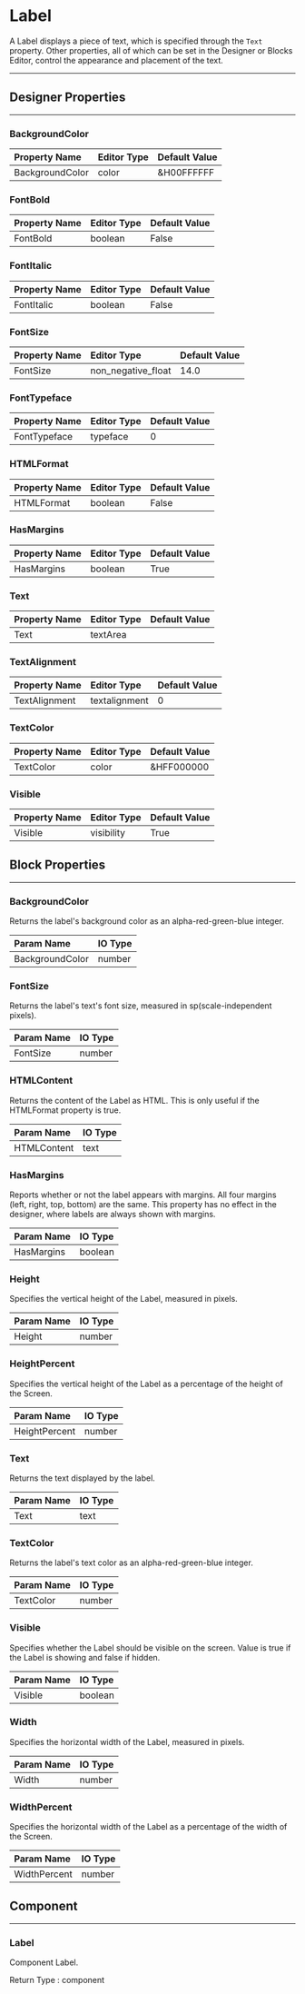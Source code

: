 <!--
  Copyright © 2021-2021 Quantonium, All rights reserved
  Released under the GPL License, Version 3.0
-->

# Label

A Label displays a piece of text, which is specified through the `Text` property. Other properties, all of which can be set in the Designer or Blocks Editor, control the appearance and placement of the text.

---

## Designer Properties

---

### BackgroundColor

| Property Name   | Editor Type | Default Value |
| :-------------- | :---------- | :------------ |
| BackgroundColor | color       | &H00FFFFFF    |

### FontBold

| Property Name | Editor Type | Default Value |
| :------------ | :---------- | :------------ |
| FontBold      | boolean     | False         |

### FontItalic

| Property Name | Editor Type | Default Value |
| :------------ | :---------- | :------------ |
| FontItalic    | boolean     | False         |

### FontSize

| Property Name | Editor Type        | Default Value |
| :------------ | :----------------- | :------------ |
| FontSize      | non_negative_float | 14.0          |

### FontTypeface

| Property Name | Editor Type | Default Value |
| :------------ | :---------- | :------------ |
| FontTypeface  | typeface    | 0             |

### HTMLFormat

| Property Name | Editor Type | Default Value |
| :------------ | :---------- | :------------ |
| HTMLFormat    | boolean     | False         |

### HasMargins

| Property Name | Editor Type | Default Value |
| :------------ | :---------- | :------------ |
| HasMargins    | boolean     | True          |

### Text

| Property Name | Editor Type | Default Value |
| :------------ | :---------- | :------------ |
| Text          | textArea    |               |

### TextAlignment

| Property Name | Editor Type   | Default Value |
| :------------ | :------------ | :------------ |
| TextAlignment | textalignment | 0             |

### TextColor

| Property Name | Editor Type | Default Value |
| :------------ | :---------- | :------------ |
| TextColor     | color       | &HFF000000    |

### Visible

| Property Name | Editor Type | Default Value |
| :------------ | :---------- | :------------ |
| Visible       | visibility  | True          |

## Block Properties

---

### BackgroundColor

<div block-type = "component_set_get" component-selector = "Label" property-selector = "BackgroundColor" property-type = "get" id = "get-label-backgroundcolor"></div>

<div block-type = "component_set_get" component-selector = "Label" property-selector = "BackgroundColor" property-type = "set" id = "set-label-backgroundcolor"></div>

Returns the label's background color as an alpha-red-green-blue integer.

| Param Name      | IO Type                            |
| :-------------- | :--------------------------------- |
| BackgroundColor | <span class="number">number</span> |

### FontSize

<div block-type = "component_set_get" component-selector = "Label" property-selector = "FontSize" property-type = "get" id = "get-label-fontsize"></div>

<div block-type = "component_set_get" component-selector = "Label" property-selector = "FontSize" property-type = "set" id = "set-label-fontsize"></div>

Returns the label's text's font size, measured in sp(scale-independent pixels).

| Param Name | IO Type                            |
| :--------- | :--------------------------------- |
| FontSize   | <span class="number">number</span> |

### HTMLContent

<div block-type = "component_set_get" component-selector = "Label" property-selector = "HTMLContent" property-type = "get" id = "get-label-htmlcontent"></div>

Returns the content of the Label as HTML. This is only useful if the HTMLFormat property is true.

| Param Name  | IO Type                        |
| :---------- | :----------------------------- |
| HTMLContent | <span class="text">text</span> |

### HasMargins

<div block-type = "component_set_get" component-selector = "Label" property-selector = "HasMargins" property-type = "get" id = "get-label-hasmargins"></div>

<div block-type = "component_set_get" component-selector = "Label" property-selector = "HasMargins" property-type = "set" id = "set-label-hasmargins"></div>

Reports whether or not the label appears with margins. All four margins (left, right, top, bottom) are the same. This property has no effect in the designer, where labels are always shown with margins.

| Param Name | IO Type                              |
| :--------- | :----------------------------------- |
| HasMargins | <span class="boolean">boolean</span> |

### Height

<div block-type = "component_set_get" component-selector = "Label" property-selector = "Height" property-type = "get" id = "get-label-height"></div>

<div block-type = "component_set_get" component-selector = "Label" property-selector = "Height" property-type = "set" id = "set-label-height"></div>

Specifies the vertical height of the Label, measured in pixels.

| Param Name | IO Type                            |
| :--------- | :--------------------------------- |
| Height     | <span class="number">number</span> |

### HeightPercent

<div block-type = "component_set_get" component-selector = "Label" property-selector = "HeightPercent" property-type = "set" id = "set-label-heightpercent"></div>

Specifies the vertical height of the Label as a percentage of the height of the Screen.

| Param Name    | IO Type                            |
| :------------ | :--------------------------------- |
| HeightPercent | <span class="number">number</span> |

### Text

<div block-type = "component_set_get" component-selector = "Label" property-selector = "Text" property-type = "get" id = "get-label-text"></div>

<div block-type = "component_set_get" component-selector = "Label" property-selector = "Text" property-type = "set" id = "set-label-text"></div>

Returns the text displayed by the label.

| Param Name | IO Type                        |
| :--------- | :----------------------------- |
| Text       | <span class="text">text</span> |

### TextColor

<div block-type = "component_set_get" component-selector = "Label" property-selector = "TextColor" property-type = "get" id = "get-label-textcolor"></div>

<div block-type = "component_set_get" component-selector = "Label" property-selector = "TextColor" property-type = "set" id = "set-label-textcolor"></div>

Returns the label's text color as an alpha-red-green-blue integer.

| Param Name | IO Type                            |
| :--------- | :--------------------------------- |
| TextColor  | <span class="number">number</span> |

### Visible

<div block-type = "component_set_get" component-selector = "Label" property-selector = "Visible" property-type = "get" id = "get-label-visible"></div>

<div block-type = "component_set_get" component-selector = "Label" property-selector = "Visible" property-type = "set" id = "set-label-visible"></div>

Specifies whether the Label should be visible on the screen. Value is true if the Label is showing and false if hidden.

| Param Name | IO Type                              |
| :--------- | :----------------------------------- |
| Visible    | <span class="boolean">boolean</span> |

### Width

<div block-type = "component_set_get" component-selector = "Label" property-selector = "Width" property-type = "get" id = "get-label-width"></div>

<div block-type = "component_set_get" component-selector = "Label" property-selector = "Width" property-type = "set" id = "set-label-width"></div>

Specifies the horizontal width of the Label, measured in pixels.

| Param Name | IO Type                            |
| :--------- | :--------------------------------- |
| Width      | <span class="number">number</span> |

### WidthPercent

<div block-type = "component_set_get" component-selector = "Label" property-selector = "WidthPercent" property-type = "set" id = "set-label-widthpercent"></div>

Specifies the horizontal width of the Label as a percentage of the width of the Screen.

| Param Name   | IO Type                            |
| :----------- | :--------------------------------- |
| WidthPercent | <span class="number">number</span> |

## Component

---

### Label

<div block-type = "component_component_block" component-selector = "Label" id = "component-label"></div>

Component Label.

Return Type : <span class="component">component</span>

